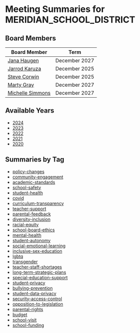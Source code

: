 # Meeting Summaries for MERIDIAN_SCHOOL_DISTRICT

## Board Members

| Board Member       | Term           |
|--------------------|----------------|
| [Jana Haugen](board_member_331.md) | December 2027 |
| [Jarrod Karuza](board_member_332.md) | December 2025 |
| [Steve Corwin](board_member_333.md) | December 2025 |
| [Marty Gray](board_member_334.md) | December 2027 |
| [Michelle Simmons](board_member_335.md) | December 2027 |

## Available Years
- [2024](school_board_66_year_2024.md)
- [2023](school_board_66_year_2023.md)
- [2022](school_board_66_year_2022.md)
- [2021](school_board_66_year_2021.md)
- [2020](school_board_66_year_2020.md)

## Summaries by Tag
- [policy-changes](school_board_66_tag_policy-changes.md)
- [community-engagement](school_board_66_tag_community-engagement.md)
- [academic-standards](school_board_66_tag_academic-standards.md)
- [school-safety](school_board_66_tag_school-safety.md)
- [student-health](school_board_66_tag_student-health.md)
- [covid](school_board_66_tag_covid.md)
- [curriculum-transparency](school_board_66_tag_curriculum-transparency.md)
- [teacher-support](school_board_66_tag_teacher-support.md)
- [parental-feedback](school_board_66_tag_parental-feedback.md)
- [diversity-inclusion](school_board_66_tag_diversity-inclusion.md)
- [racial-equity](school_board_66_tag_racial-equity.md)
- [school-board-ethics](school_board_66_tag_school-board-ethics.md)
- [mental-health](school_board_66_tag_mental-health.md)
- [student-autonomy](school_board_66_tag_student-autonomy.md)
- [social-emotional-learning](school_board_66_tag_social-emotional-learning.md)
- [inclusive-sex-education](school_board_66_tag_inclusive-sex-education.md)
- [lgbtq](school_board_66_tag_lgbtq.md)
- [transgender](school_board_66_tag_transgender.md)
- [teacher-staff-shortages](school_board_66_tag_teacher-staff-shortages.md)
- [long-term-strategic-plans](school_board_66_tag_long-term-strategic-plans.md)
- [special-education-support](school_board_66_tag_special-education-support.md)
- [student-privacy](school_board_66_tag_student-privacy.md)
- [bullying-prevention](school_board_66_tag_bullying-prevention.md)
- [student-data-privacy](school_board_66_tag_student-data-privacy.md)
- [security-access-control](school_board_66_tag_security-access-control.md)
- [opposition-to-legislation](school_board_66_tag_opposition-to-legislation.md)
- [parental-rights](school_board_66_tag_parental-rights.md)
- [budget](school_board_66_tag_budget.md)
- [school-visit](school_board_66_tag_school-visit.md)
- [school-funding](school_board_66_tag_school-funding.md)
